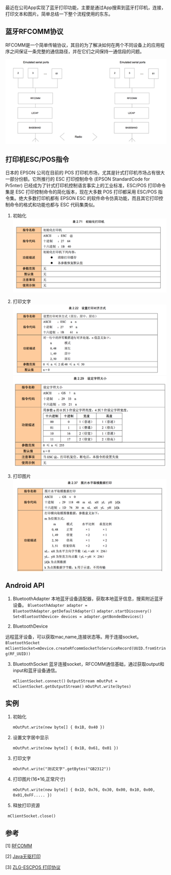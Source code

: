 

最近在公司App实现了蓝牙打印功能，主要是通过App搜索到蓝牙打印机，连接，打印文本和图片。简单总结一下整个流程使用的东东。

 
## 蓝牙RFCOMM协议
RFCOMM是一个简单传输协议，其目的为了解决如何在两个不同设备上的应用程序之间保证一条完整的通信路径，并在它们之间保持一通信段的问题。

![rfcomm](../img/btPrint/rfcomm.png)

## 打印机ESC/POS指令
日本的 EPSON 公司在目前的 POS 打印机市场，尤其是针式打印机市场占有很大一部分份额。它所推行的 ESC 打印控制命令 (EPSON StandardCode for Pr5nter) 已经成为了针式打印机控制语言事实上的工业标准，ESC/POS 打印命令集是 ESC 打印控制命令的简化版本，现在大多数 POS 打印都采用 ESC/POS 指令集。绝大多数打印机都有 EPSON ESC 的软件命令仿真功能，而且其它打印控制命令的格式和功能也都与 ESC 代码集类似。

1. 初始化  
	![init](../img/btPrint/init.png)
	
2. 打印文字
	![text](../img/btPrint/text.png)
	![size](../img/btPrint/size.png)
3. 打印图片
	![pic](../img/btPrint/pic.png)



## Android API



1. BluetoothAdapter 
本地蓝牙设备适配器，获取本地蓝牙信息，搜索附近蓝牙设备。
`BluetoothAdapter adapter = BluetoothAdapter.getDefaultAdapter()`
`adapter.startDiscovery()`
`Set<BluetoothDevice> devices = adapter.getBondedDevices()`

2. BluetoothDevice

 远程蓝牙设备，可以获取mac,name,连接状态等。用于连接socket。
`BluetoothSocket mClientSocket=mDevice.createRfcommSocketToServiceRecord(UUID.fromString(RF_UUID))`

3. BluetoothSocket 
 蓝牙连接socket，RFCOMM通信基础，通过获取output和input和蓝牙设备通信。

	`mClientSocket.connect()`
	`OutputStream mOutPut = mClientSocket.getOutputStream()`
	`mOutPut.write(bytes)`

	
## 实例
1. 初始化
	
	`mOutPut.write(new byte[] { 0x1B, 0x40 })`

2. 设置文字居中显示

   `mOutPut.write(new byte[] { 0x1B, 0x61, 0x01 })`

3. 打印文字
   
   `mOutPut.write("测试文字".getBytes("GB2312"))`

4. 打印图片(16*16,正常尺寸)

	`mOutPut.write(new byte[] { 0x1D, 0x76, 0x30, 0x00, 0x10, 0x00, 0x01,0xFF..... })`

5. 释放打印资源

  ` mClientSocket.close()`

   
   




## 参考

[1] [RFCOMM](http://baike.baidu.com/subview/493704/493704.htm)

[2] [Java无驱打印](https://www.ibm.com/developerworks/cn/java/j-lo-pos/)

[3]  [ZLG-ESCPOS 打印协议](http://www.zlgmcu.com/ZLG/Print/pdf/ZLG-ESCPOS.pdf)
